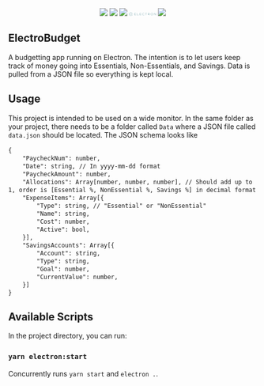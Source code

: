 
<div align="center">
<img width="55" src="https://raw.githubusercontent.com/gilbarbara/logos/master/logos/javascript.svg"/>
<img width="55" src="https://raw.githubusercontent.com/gilbarbara/logos/master/logos/typescript-icon.svg"/>
<img width="55" src="https://raw.githubusercontent.com/gilbarbara/logos/master/logos/create-react-app.svg"/>
<img width="55" src="https://raw.githubusercontent.com/gilbarbara/logos/master/logos/electron.svg"/>
<img width="55" src="https://raw.githubusercontent.com/gilbarbara/logos/master/logos/mantine-icon.svg"/>
</div>

## ElectroBudget
A budgetting app running on Electron. The intention is to let users keep track of money going into Essentials, Non-Essentials, and Savings. Data is pulled from a JSON file so everything is kept local.  

## Usage
This project is intended to be used on a wide monitor. In the same folder as your project, there needs to be a folder called `Data` where a JSON file called `data.json` should be located. The JSON schema looks like
``` 
{
    "PaycheckNum": number,
    "Date": string, // In yyyy-mm-dd format
    "PaycheckAmount": number,
    "Allocations": Array[number, number, number], // Should add up to 1, order is [Essential %, NonEssential %, Savings %] in decimal format
    "ExpenseItems": Array[{
        "Type": string, // "Essential" or "NonEssential"
        "Name": string,
        "Cost": number,
        "Active": bool,
    }],
    "SavingsAccounts": Array[{
        "Account": string,
        "Type": string,
        "Goal": number,
        "CurrentValue": number,
    }]
}
```

## Available Scripts

In the project directory, you can run:

### `yarn electron:start`
Concurrently runs `yarn start` and `electron .`. 

